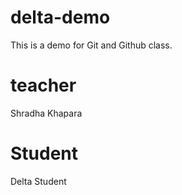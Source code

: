 # delta-demo
This is a demo for Git and Github class.

# teacher 
Shradha Khapara 

# Student
Delta Student